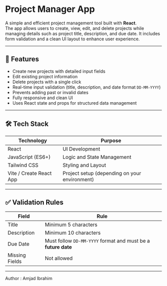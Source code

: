 # Project Manager App

A simple and efficient project management tool built with **React**.  
The app allows users to create, view, edit, and delete projects while managing details such as project title, description, and due date. It includes form validation and a clean UI layout to enhance user experience.

---

## 🚀 Features

- Create new projects with detailed input fields
- Edit existing project information
- Delete projects with a single click
- Real-time input validation (title, description, and date format `DD-MM-YYYY`)
- Prevents adding past or invalid dates
- Fully responsive and clean UI
- Uses React state and props for structured data management
---

## 🛠️ Tech Stack

| Technology | Purpose |
|-----------|----------|
| React | UI Development |
| JavaScript (ES6+) | Logic and State Management |
| Tailwind CSS | Styling and Layout |
| Vite / Create React App | Project setup (depending on your environment) |

---

## ✅ Validation Rules

| Field | Rule |
|------|------|
| Title | Minimum 5 characters |
| Description | Minimum 10 characters |
| Due Date | Must follow `DD-MM-YYYY` format and must be a **future date** |
| Missing Fields | Not allowed |

---
Author : Amjad Ibrahim
